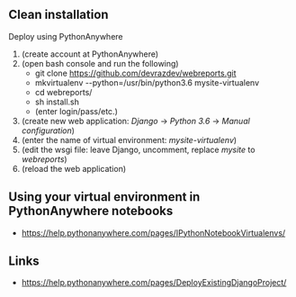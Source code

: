 ## Clean installation
Deploy using PythonAnywhere

1. (create account at PythonAnywhere)
2. (open bash console and run the following)
    - git clone https://github.com/devrazdev/webreports.git
    - mkvirtualenv --python=/usr/bin/python3.6 mysite-virtualenv
    - cd webreports/
    - sh install.sh
    - (enter login/pass/etc.)
3. (create new web application: *Django* -> *Python 3.6* -> *Manual configuration*)
4. (enter the name of virtual environment: *mysite-virtualenv*)
5. (edit the wsgi file: leave Django, uncomment, replace *mysite* to *webreports*)
6. (reload the web application)

## Using your virtual environment in PythonAnywhere notebooks
- https://help.pythonanywhere.com/pages/IPythonNotebookVirtualenvs/

## Links
- https://help.pythonanywhere.com/pages/DeployExistingDjangoProject/
